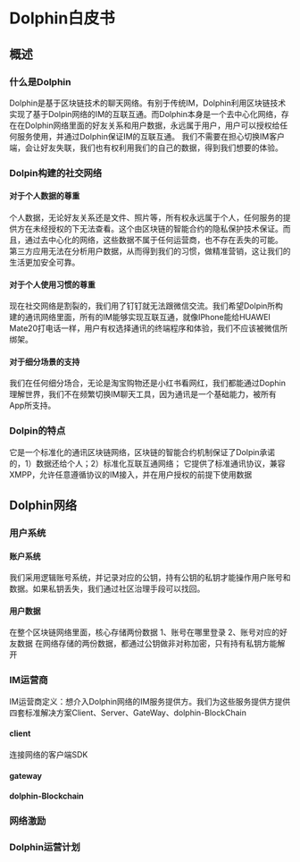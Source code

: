 # Dolphin白皮书
## 概述
### 什么是Dolphin
Dolphin是基于区块链技术的聊天网络。有别于传统IM，Dolphin利用区块链技术实现了基于Dolpin网络的IM的互联互通。而Dolphin本身是一个去中心化网络，存在在Dolphin网络里面的好友关系和用户数据，永远属于用户，用户可以授权给任何服务使用，并通过Dolphin保证IM的互联互通。
我们不需要在担心切换IM客户端，会让好友失联，我们也有权利用我们的自己的数据，得到我们想要的体验。

### Dolpin构建的社交网络
#### 对于个人数据的尊重
个人数据，无论好友关系还是文件、照片等，所有权永远属于个人，任何服务的提供方在未经授权的下无法查看。这个由区块链的智能合约的隐私保护技术保证。而且，通过去中心化的网络，这些数据不属于任何运营商，也不存在丢失的可能。
第三方应用无法在分析用户数据，从而得到我们的习惯，做精准营销，这让我们的生活更加安全可靠。
#### 对于个人使用习惯的尊重
现在社交网络是割裂的，我们用了钉钉就无法跟微信交流。我们希望Dolpin所构建的通讯网络里面，所有的IM能够实现互联互通，就像IPhone能给HUAWEI Mate20打电话一样，用户有权选择通讯的终端程序和体验，我们不应该被微信所绑架。
#### 对于细分场景的支持
我们在任何细分场合，无论是淘宝购物还是小红书看网红，我们都能通过Dophin理解世界，我们不在频繁切换IM聊天工具，因为通讯是一个基础能力，被所有App所支持。

### Dolpin的特点
它是一个标准化的通讯区块链网络，区块链的智能合约机制保证了Dolpin承诺的，1）数据还给个人；2）标准化互联互通网络；
它提供了标准通讯协议，兼容XMPP，允许任意遵循协议的IM接入，并在用户授权的前提下使用数据

## Dolphin网络
### 用户系统
#### 账户系统
我们采用逻辑账号系统，并记录对应的公钥，持有公钥的私钥才能操作用户账号和数据。如果私钥丢失，我们通过社区治理手段可以找回。
#### 用户数据
在整个区块链网络里面，核心存储两份数据
1、账号在哪里登录
2、账号对应的好友数据
在网络存储的两份数据，都通过公钥做非对称加密，只有持有私钥方能解开
### IM运营商
IM运营商定义：想介入Dolphin网络的IM服务提供方。我们为这些服务提供方提供四套标准解决方案Client、Server、GateWay、dolphin-BlockChain
#### client
连接网络的客户端SDK
#### gateway
#### dolphin-Blockchain
### 网络激励

### Dolphin运营计划
